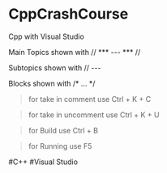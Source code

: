 # CppCrashCourse
Cpp with Visual Studio

Main Topics shown with // *** --- ***  //

Subtopics shown with // ---

Blocks shown with /* ... */

>for take in comment use Ctrl + K + C

>for take in uncomment use Ctrl + K + U

>for Build use Ctrl + B

>for Running use F5

#C++
#Visual Studio

